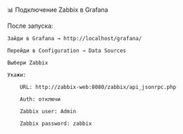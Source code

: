 📊 Подключение Zabbix в Grafana

После запуска:

    Зайди в Grafana → http://localhost/grafana/

    Перейди в Configuration → Data Sources

    Выбери Zabbix

    Укажи:

        URL: http://zabbix-web:8080/zabbix/api_jsonrpc.php

        Auth: отключи

        Zabbix user: Admin

        Zabbix password: zabbix
